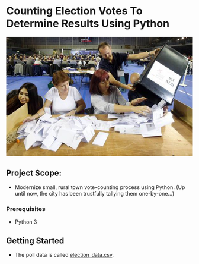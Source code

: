 # Counting Election Votes To Determine Results Using Python

![Vote-Counting](resources/counting_votes.jpg)

## Project Scope:
* Modernize small, rural town vote-counting process using Python. (Up until now, the city has been trustfully tallying them one-by-one...)

### Prerequisites

* Python 3

## Getting Started

* The poll data is called [election_data.csv](resources/election_data.csv).

